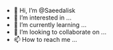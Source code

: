 - 👋 Hi, I’m @Saeedalisk
- 👀 I’m interested in ...
- 🌱 I’m currently learning ...
- 💞️ I’m looking to collaborate on ...
- 📫 How to reach me ...

<!---
Saeedalisk/Saeedalisk is a ✨ special ✨ repository because its `README.md` (this file) appears on your GitHub profile.
You can click the Preview link to take a look at your changes.
--->
